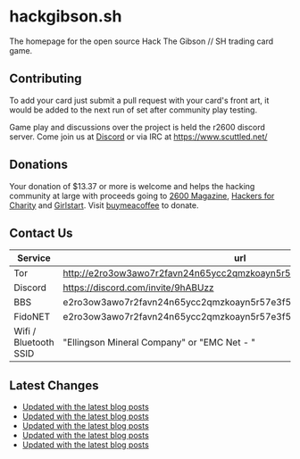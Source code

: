 # hackgibson.sh
The homepage for the open source Hack The Gibson // SH trading card game.


## Contributing

To add your card just submit a pull request with your card's front art, it would be added to the next run of set after community play testing.

Game play and discussions over the project is held the r2600 discord server. Come join us at [Discord](https://discord.com/invite/9hABUzz) or via IRC at https://www.scuttled.net/


## Donations

Your donation of $13.37 or more is welcome and helps the hacking community at large with proceeds going to [2600 Magazine](https://2600.com/), [Hackers for Charity](https://hackersforcharity.org) and [Girlstart](https://girlstart.org).  Visit [buymeacoffee](https://www.buymeacoffee.com/hackgibson.sh) to donate.


## Contact Us

Service | url
-|-
Tor | http://e2ro3ow3awo7r2favn24n65ycc2qmzkoayn5r57e3f56nvjwdcgg32ad.onion
Discord | https://discord.com/invite/9hABUzz
BBS | e2ro3ow3awo7r2favn24n65ycc2qmzkoayn5r57e3f56nvjwdcgg32ad.onion:23
FidoNET | e2ro3ow3awo7r2favn24n65ycc2qmzkoayn5r57e3f56nvjwdcgg32ad.onion:24554
Wifi / Bluetooth SSID | "Ellingson Mineral Company" or "EMC Net - <fidonet address>"

## Latest Changes
<!-- BLOG-POST-LIST:START -->
- [Updated with the latest blog posts](https://github.com/DFW2600/hackgibson.sh/commit/0a4c45d641c6190a0f346b88447d6e92befd7119)
- [Updated with the latest blog posts](https://github.com/DFW2600/hackgibson.sh/commit/9ec720962ef87e6987f8f7968b3119e122f518b1)
- [Updated with the latest blog posts](https://github.com/DFW2600/hackgibson.sh/commit/e816ce11204b76d0c5601f6043a1b15d32d4c20c)
- [Updated with the latest blog posts](https://github.com/DFW2600/hackgibson.sh/commit/c05cd4d0d4434cfd3bda39d86409b3f20ef3939d)
- [Updated with the latest blog posts](https://github.com/DFW2600/hackgibson.sh/commit/cf8681635582d0e18c1a04270a008135b9758786)
<!-- BLOG-POST-LIST:END -->

